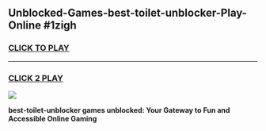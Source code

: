 
## Unblocked-Games-best-toilet-unblocker-Play-Online #1zigh
<h3>
<a href="https://news.freeplayer.one?title=best-toilet-unblocker&ref=3">CLICK TO PLAY</a></h3>
<hr>

<h3>
<a href="https://news.freeplayer.one?title=best-toilet-unblocker&ref=3">CLICK 2 PLAY</a>
  
</h3>

<a href="https://news.freeplayer.one?title=best-toilet-unblocker&ref=3"><img src="https://clearcache.store/games.png"></a>


**best-toilet-unblocker games unblocked: Your Gateway to Fun and Accessible Online Gaming**
